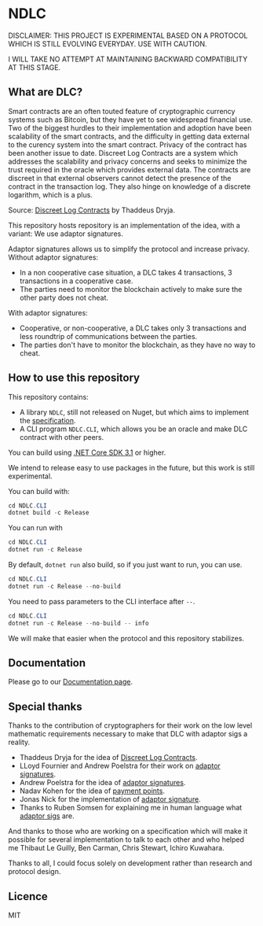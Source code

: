 # NDLC

DISCLAIMER: THIS PROJECT IS EXPERIMENTAL BASED ON A PROTOCOL WHICH IS STILL EVOLVING EVERYDAY. USE WITH CAUTION.

I WILL TAKE NO ATTEMPT AT MAINTAINING BACKWARD COMPATIBILITY AT THIS STAGE.

## What are DLC?

Smart contracts are an often touted feature of cryptographic currency systems such as Bitcoin, but they have yet to see widespread financial use. Two of the biggest hurdles to their implementation and adoption have been scalability of the smart contracts, and the difficulty in getting data external to the curency system into the smart contract. Privacy of the contract has been another issue to date. Discreet Log Contracts are a system which addresses the  scalability and privacy concerns and seeks to minimize the trust required in the oracle which provides external data. The contracts are discreet in that external observers cannot detect the presence of the contract in the transaction log. They also hinge on knowledge of a discrete logarithm, which is a plus.

Source: [Discreet Log Contracts](https://adiabat.github.io/dlc.pdf) by Thaddeus Dryja.

This repository hosts repository is an implementation of the idea, with a variant: We use adaptor signatures.

Adaptor signatures allows us to simplify the protocol and increase privacy.
Without adaptor signatures:
* In a non cooperative case situation, a DLC takes 4 transactions, 3 transactions in a cooperative case.
* The parties need to monitor the blockchain actively to make sure the other party does not cheat.

With adaptor signatures:
* Cooperative, or non-cooperative, a DLC takes only 3 transactions and less roundtrip of communications between the parties.
* The parties don't have to monitor the blockchain, as they have no way to cheat.

## How to use this repository

This repository contains:

* A library `NDLC`, still not released on Nuget, but which aims to implement the [specification](https://github.com/discreetlogcontracts/dlcspecs).
* A CLI program `NDLC.CLI`, which allows you be an oracle and make DLC contract with other peers.

You can build using [.NET Core SDK 3.1](https://dotnet.microsoft.com/download/dotnet-core/3.1) or higher.

We intend to release easy to use packages in the future, but this work is still experimental.

You can build with:

```csharp
cd NDLC.CLI
dotnet build -c Release
```

You can run with

```csharp
cd NDLC.CLI
dotnet run -c Release
```

By default, `dotnet run` also build, so if you just want to run, you can use.

```csharp
cd NDLC.CLI
dotnet run -c Release --no-build
```

You need to pass parameters to the CLI interface after `--`.

```csharp
cd NDLC.CLI
dotnet run -c Release --no-build -- info
```

We will make that easier when the protocol and this repository stabilizes.

## Documentation

Please go to our [Documentation page](docs/Concepts.md).

## Special thanks

Thanks to the contribution of cryptographers for their work on the low level mathematic requirements necessary to make that DLC with adaptor sigs a reality.

* Thaddeus Dryja for the idea of [Discreet Log Contracts](https://adiabat.github.io/dlc.pdf).
* LLoyd Fournier and Andrew Poelstra for their work on [adaptor signatures](https://github.com/LLFourn/one-time-VES/blob/master/main.pdf).
* Andrew Poelstra for the idea of [adaptor signatures](https://download.wpsoftware.net/bitcoin/wizardry/mw-slides/2018-05-18-l2/slides.pdf).
* Nadav Kohen for the idea of [payment points](https://diyhpl.us/wiki/transcripts/lightning-conference/2019/2019-10-20-nadav-kohen-payment-points/).
* Jonas Nick for the implementation of [adaptor signature](https://github.com/jonasnick/secp256k1/pull/14).
* Thanks to Ruben Somsen for explaining me in human language what [adaptor sigs](https://www.youtube.com/watch?v=TlCxpdNScCA&feature=youtu.be) are.

And thanks to those who are working on a specification which will make it possible for several implementation to talk to each other and who helped me Thibaut Le Guilly, Ben Carman, Chris Stewart, Ichiro Kuwahara.

Thanks to all, I could focus solely on development rather than research and protocol design.

## Licence

MIT
